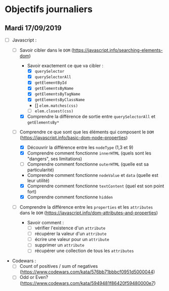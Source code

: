 # Objectifs journaliers

## Mardi 17/09/2019

- [ ] Javascript :

  - [ ] Savoir cibler dans le `DOM` (https://javascript.info/searching-elements-dom)

    - Savoir exactement ce que va cibler :
      - [x] `querySelector`
      - [x] `querySelectorAll`
      - [x] `getElementById`
      - [x] `getElementsByName`
      - [x] `getElementsByTagName`
      - [x] `getElementsByClassName`
      - [] `elem.matches(css)`
      - [ ] `elem.closest(css)`
    - [x] Comprendre la différence de sortie entre `querySelectorAll` et `getElementsBy*`

  - [ ] Comprendre ce que sont que les éléments qui composent le `DOM` (https://javascript.info/basic-dom-node-properties)

    - [x] Découvrir la différence entre les `nodeType` (1,3 et 9)
    - [x] Comprendre comment fonctionne `innerHTML` (quels sont les "dangers", ses limitations)
    - [ ] Comprendre comment fonctionne `outerHTML` (quelle est sa particularité)
    - Comprendre comment fonctionne `nodeValue` et `data` (quelle est leur utilité)
    - [x] Comprendre comment fonctionne `textContent` (quel est son point fort)
    - [x] Comprendre comment fonctionne `hidden`

  - [ ] Comprendre la différence entre les `properties` et les `attributes` dans le `DOM` (https://javascript.info/dom-attributes-and-properties)
    - Savoir comment :
      - [ ] vérifier l'existence d'un `attribute`
      - [ ] récupérer la valeur d'un `attribute`
      - [ ] écrire une valeur pour un `attribute`
      - [ ] supprimer un `attribute`
      - [ ] récupérer une collection de tous les `attributes`

- Codewars :
  - [ ] Count of positives / sum of negatives (https://www.codewars.com/kata/576bb71bbbcf0951d5000044)
  - [ ] Odd or Even? (https://www.codewars.com/kata/5949481f86420f59480000e7)
